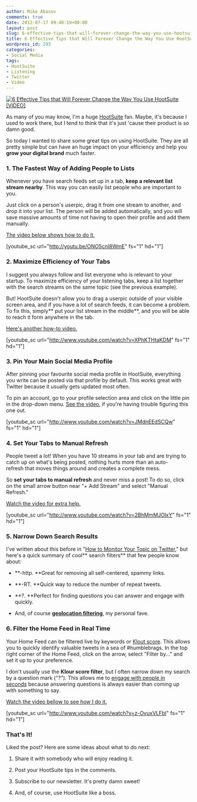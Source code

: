 ```yaml
---
author: Mike Abasov
comments: true
date: 2012-07-17 09:40:19+00:00
layout: post
slug: 6-effective-tips-that-will-forever-change-the-way-you-use-hootsuite-video
title: 6 Effective Tips that Will Forever Change the Way You Use HootSuite [VIDEO]
wordpress_id: 293
categories:
- Social Media
tags:
- HootSuite
- Listening
- Twitter
- Video
---
```


[![6 Effective Tips that Will Forever Change the Way You Use HootSuite [VIDEO]](http://marketingbeforefunding.com/wp-content/uploads/2012/07/hootsuite.png)](http://marketingbeforefunding.com/2012/07/17/6-effective-tips-that-will-forever-change-the-way-you-use-hootsuite-video/)

As many of you may know, I'm a huge [HootSuite](http://hootsuite.com) fan. Maybe, it's because I used to work there, but I tend to think that it's just 'cause their product is so damn good.

So today I wanted to share some great tips on using HootSuite. They are all pretty simple but can have an huge impact on your efficiency and help you **grow your digital brand** much faster.


### 1. The Fastest Way of Adding People to Lists


Whenever you have search feeds set up in a tab, **keep a relevant list stream nearby**. This way you can easily list people who are important to you.

Just click on a person's userpic, drag it from one stream to another, and drop it into your list. The person will be added automatically, and you will save massive amounts of time not having to open their profile and add them manually.

[The video below shows how to do it.](http://youtu.be/ONO5cnI8WmE)

[youtube_sc url="http://youtu.be/ONO5cnI8WmE" fs="1" hd="1"]


### 2. Maximize Efficiency of Your Tabs


I suggest you always follow and list everyone who is relevant to your startup. To maximize efficiency of your listening tabs, keep a list together with the search streams on the same topic (see the previous example).

But! HootSuite doesn't allow you to drag a userpic outside of your visible screen area, and if you have a lot of search feeds, it can become a problem. To fix this, simply** put your list stream in the middle**, and you will be able to reach it form anywhere in the tab.

[Here's another how-to video.](http://www.youtube.com/watch?v=XPhKTHtaKDM)

[youtube_sc url="http://www.youtube.com/watch?v=XPhKTHtaKDM" fs="1" hd="1"]


### 3. Pin Your Main Social Media Profile


After pinning your favourite social media profile in HootSuite, everything you write can be posted via that profile by default. This works great with Twitter because it usually gets updated most often.

To pin an account, go to your profile selection area and click on the little pin in the drop-down menu. [See the video](http://www.youtube.com/watch?v=JMdnEEdSCQw), if you're having trouble figuring this one out.

[youtube_sc url="http://www.youtube.com/watch?v=JMdnEEdSCQw" fs="1" hd="1"]


### 4. Set Your Tabs to Manual Refresh


People tweet a lot! When you have 10 streams in your tab and are trying to catch up on what's being posted, nothing hurts more than an auto-refresh that moves things around and creates a complete mess.

So **set your tabs to manual refresh** and never miss a post! To do so, click on the small arrow button near "+ Add Stream" and select "Manual Refresh."

[Watch the video for extra help.](http://www.youtube.com/watch?v=2BhMmMJOlxY)

[youtube_sc url="http://www.youtube.com/watch?v=2BhMmMJOlxY" fs="1" hd="1"]


### 5. Narrow Down Search Results


I've written about this before in "[How to Monitor Your Topic on Twitter](http://marketingbeforefunding.com/2010/09/08/how-to-monitor-your-topic-on-twitter/)," but here's a quick summary of cool** search filters** that few people know about:



	
  * **-http. **Great for removing all self-centered, spammy links.

	
  * **-RT. **Quick way to reduce the number of repeat tweets.

	
  * **?. **Perfect for finding questions you can answer and engage with quickly.

	
  * And, of course **[geolocation filtering](http://marketingbeforefunding.com/2012/06/25/advanced-social-listening-using-geolocation/)**, my personal fave.




### 6. Filter the Home Feed in Real Time


Your Home Feed can be filtered live by keywords or [Klout score](http://klout.com). This allows you to quickly identify valuable tweets in a sea of #humblebrags. In the top right corner of the Home Feed, click on the arrow, select "Filter by..." and set it up to your preference.

I don't usually use the **Klour score filter**, but I often narrow down my search by a question mark ("?"). This allows me to [engage with people in seconds](http://marketingbeforefunding.com/2010/09/03/how-to-start-engaging-on-twitter-in-seconds/) because answering questions is always easier than coming up with something to say.

[Watch the video bellow to see how I do it.](http://www.youtube.com/watch?v=z-OvuxVLFbI)

[youtube_sc url="http://www.youtube.com/watch?v=z-OvuxVLFbI" fs="1" hd="1"]


### That's It!


Liked the post? Here are some ideas about what to do next:



	
  1. Share it with somebody who will enjoy reading it.

	
  2. Post your HootSuite tips in the comments.

	
  3. Subscribe to our newsletter. It's pretty damn sweet!

	
  4. And, of course, use HootSuite like a boss.


